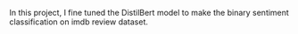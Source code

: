 In this project, I fine tuned the DistilBert model to make the binary sentiment classification on imdb review dataset. 
